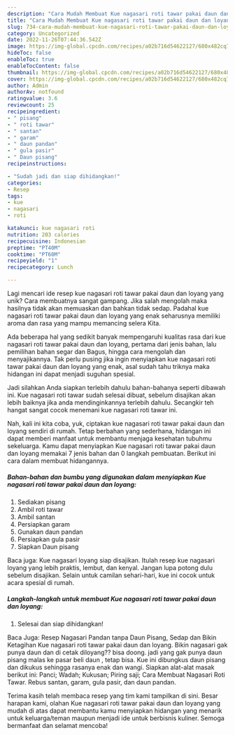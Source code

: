 ```yaml
---
description: "Cara Mudah Membuat Kue nagasari roti tawar pakai daun dan loyang yang Bisa Manjain Lidah"
title: "Cara Mudah Membuat Kue nagasari roti tawar pakai daun dan loyang yang Bisa Manjain Lidah"
slug: 734-cara-mudah-membuat-kue-nagasari-roti-tawar-pakai-daun-dan-loyang-yang-bisa-manjain-lidah
category: Uncategorized
date: 2022-11-26T07:44:36.542Z
image: https://img-global.cpcdn.com/recipes/a02b716d54622127/680x482cq70/kue-nagasari-roti-tawar-pakai-daun-dan-loyang-foto-resep-utama.jpg
hideToc: false
enableToc: true
enableTocContent: false
thumbnail: https://img-global.cpcdn.com/recipes/a02b716d54622127/680x482cq70/kue-nagasari-roti-tawar-pakai-daun-dan-loyang-foto-resep-utama.jpg
cover: https://img-global.cpcdn.com/recipes/a02b716d54622127/680x482cq70/kue-nagasari-roti-tawar-pakai-daun-dan-loyang-foto-resep-utama.jpg
author: Admin
authorAv: notfound
ratingvalue: 3.6
reviewcount: 25
recipeingredient:
- " pisang"
- " roti tawar"
- " santan"
- " garam"
- " daun pandan"
- " gula pasir"
- " Daun pisang"
recipeinstructions:

- "Sudah jadi dan siap dihidangkan!"
categories:
- Resep
tags:
- kue
- nagasari
- roti

katakunci: kue nagasari roti 
nutrition: 203 calories
recipecuisine: Indonesian
preptime: "PT40M"
cooktime: "PT60M"
recipeyield: "1"
recipecategory: Lunch

---
```





Lagi mencari ide resep kue nagasari roti tawar pakai daun dan loyang yang unik? Cara membuatnya sangat gampang. Jika salah mengolah maka hasilnya tidak akan memuaskan dan bahkan tidak sedap. Padahal kue nagasari roti tawar pakai daun dan loyang yang enak seharusnya memiliki aroma dan rasa yang mampu memancing selera Kita.





Ada beberapa hal yang sedikit banyak mempengaruhi kualitas rasa dari kue nagasari roti tawar pakai daun dan loyang, pertama dari jenis bahan, lalu pemilihan bahan segar dan Bagus, hingga cara mengolah dan menyajikannya. Tak perlu pusing jika ingin menyiapkan kue nagasari roti tawar pakai daun dan loyang yang enak,      asal sudah tahu triknya maka hidangan ini dapat menjadi suguhan spesial.














Jadi silahkan Anda siapkan terlebih dahulu bahan-bahanya seperti dibawah ini. Kue nagasari roti tawar sudah selesai dibuat, sebelum disajikan akan lebih baiknya jika anda mendinginkannya terlebih dahulu. Secangkir teh hangat sangat cocok menemani kue nagasari roti tawar ini.






Nah, kali ini kita coba, yuk, ciptakan kue nagasari roti tawar pakai daun dan loyang sendiri di rumah. Tetap berbahan yang sederhana, hidangan ini dapat memberi manfaat untuk membantu menjaga kesehatan tubuhmu sekeluarga. Kamu dapat menyiapkan Kue nagasari roti tawar pakai daun dan loyang memakai 7 jenis bahan dan 0 langkah pembuatan. Berikut ini cara dalam membuat hidangannya.

<!--inarticleads1-->

##### Bahan-bahan dan bumbu yang digunakan dalam menyiapkan Kue nagasari roti tawar pakai daun dan loyang:

1. Sediakan  pisang
1. Ambil  roti tawar
1. Ambil  santan
1. Persiapkan  garam
1. Gunakan  daun pandan
1. Persiapkan  gula pasir
1. Siapkan  Daun pisang


Baca juga: Kue nagasari loyang siap disajikan. Itulah resep kue nagasari loyang yang lebih praktis, lembut, dan kenyal. Jangan lupa potong dulu sebelum disajikan. Selain untuk camilan sehari-hari, kue ini cocok untuk acara spesial di rumah. 

<!--inarticleads2-->

##### Langkah-langkah untuk membuat Kue nagasari roti tawar pakai daun dan loyang:


1. Selesai dan siap dihidangkan!

Baca Juga: Resep Nagasari Pandan tanpa Daun Pisang, Sedap dan Bikin Ketagihan Kue nagasari roti tawar pakai daun dan loyang. Bikin nagasari gak punya daun dan di cetak diloyang?? bisa doong. jadi yang gak punya daun pisang malas ke pasar beli daun , tetap bisa. Kue ini dibungkus daun pisang dan dikukus sehingga rasanya enak dan wangi. Siapkan alat-alat masak berikut ini: Panci; Wadah; Kukusan; Piring saji; Cara Membuat Nagasari Roti Tawar. Rebus santan, garam, gula pasir, dan daun pandan. 

Terima kasih telah membaca resep yang tim kami tampilkan di sini. Besar harapan kami, olahan Kue nagasari roti tawar pakai daun dan loyang yang mudah di atas dapat membantu kamu menyiapkan hidangan yang menarik untuk keluarga/teman maupun menjadi ide untuk berbisnis kuliner. Semoga bermanfaat dan selamat mencoba!
